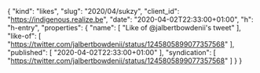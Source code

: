 {
  "kind": "likes",
  "slug": "2020/04/sukzy",
  "client_id": "https://indigenous.realize.be",
  "date": "2020-04-02T22:33:00+01:00",
  "h": "h-entry",
  "properties": {
    "name": [
      "Like of @jalbertbowdenii's tweet"
    ],
    "like-of": [
      "https://twitter.com/jalbertbowdenii/status/1245805899077357568"
    ],
    "published": [
      "2020-04-02T22:33:00+01:00"
    ],
    "syndication": [
      "https://twitter.com/jalbertbowdenii/status/1245805899077357568"
    ]
  }
}
